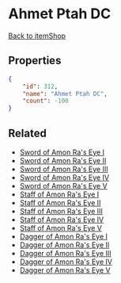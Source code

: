 # Ahmet Ptah DC

<no description available>

[Back to itemShop](../item-shops.md)

## Properties

```json
{
    "id": 312,
    "name": "Ahmet Ptah DC",
    "count": -100
}
```

## Related

- [Sword of Amon Ra's Eye I](../items/8854-sword-of-amon-ra-s-eye-i.md)
- [Sword of Amon Ra's Eye II](../items/8855-sword-of-amon-ra-s-eye-ii.md)
- [Sword of Amon Ra's Eye III](../items/8856-sword-of-amon-ra-s-eye-iii.md)
- [Sword of Amon Ra's Eye IV](../items/8857-sword-of-amon-ra-s-eye-iv.md)
- [Sword of Amon Ra's Eye V](../items/8858-sword-of-amon-ra-s-eye-v.md)
- [Staff of Amon Ra's Eye I](../items/8864-staff-of-amon-ra-s-eye-i.md)
- [Staff of Amon Ra's Eye II](../items/8865-staff-of-amon-ra-s-eye-ii.md)
- [Staff of Amon Ra's Eye III](../items/8866-staff-of-amon-ra-s-eye-iii.md)
- [Staff of Amon Ra's Eye IV](../items/8867-staff-of-amon-ra-s-eye-iv.md)
- [Staff of Amon Ra's Eye V](../items/8868-staff-of-amon-ra-s-eye-v.md)
- [Dagger of Amon Ra's Eye I](../items/8874-dagger-of-amon-ra-s-eye-i.md)
- [Dagger of Amon Ra's Eye II](../items/8875-dagger-of-amon-ra-s-eye-ii.md)
- [Dagger of Amon Ra's Eye III](../items/8876-dagger-of-amon-ra-s-eye-iii.md)
- [Dagger of Amon Ra's Eye IV](../items/8877-dagger-of-amon-ra-s-eye-iv.md)
- [Dagger of Amon Ra's Eye V](../items/8878-dagger-of-amon-ra-s-eye-v.md)

